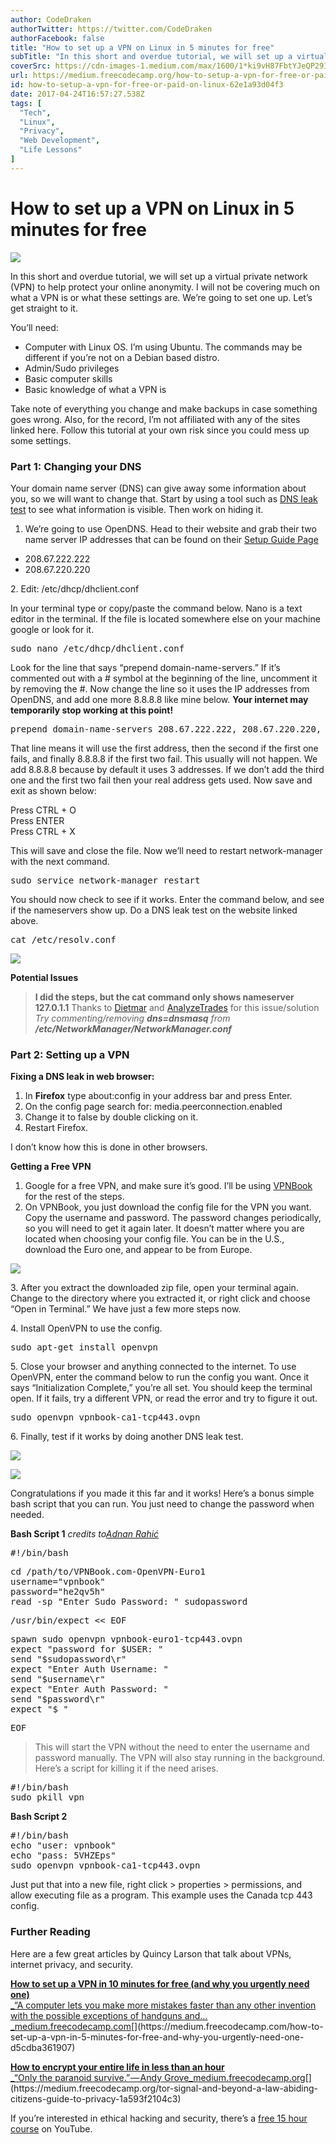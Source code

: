 ```yaml
---
author: CodeDraken
authorTwitter: https://twitter.com/CodeDraken
authorFacebook: false
title: "How to set up a VPN on Linux in 5 minutes for free"
subTitle: "In this short and overdue tutorial, we will set up a virtual private network (VPN) to help protect your online anonymity. I will not be c..."
coverSrc: https://cdn-images-1.medium.com/max/1600/1*ki9vH87FbtYJeQP29IM3fA.png
url: https://medium.freecodecamp.org/how-to-setup-a-vpn-for-free-or-paid-on-linux-62e1a93d04f3
id: how-to-setup-a-vpn-for-free-or-paid-on-linux-62e1a93d04f3
date: 2017-04-24T16:57:27.538Z
tags: [
  "Tech",
  "Linux",
  "Privacy",
  "Web Development",
  "Life Lessons"
]
---
```

# How to set up a VPN on Linux in 5 minutes for free



![](https://cdn-images-1.medium.com/max/1600/1*ki9vH87FbtYJeQP29IM3fA.png)



In this short and overdue tutorial, we will set up a virtual private network (VPN) to help protect your online anonymity. I will not be covering much on what a VPN is or what these settings are. We’re going to set one up. Let’s get straight to it.

You’ll need:

*   Computer with Linux OS. I’m using Ubuntu. The commands may be different if you’re not on a Debian based distro.
*   Admin/Sudo privileges
*   Basic computer skills
*   Basic knowledge of what a VPN is

Take note of everything you change and make backups in case something goes wrong. Also, for the record, I’m not affiliated with any of the sites linked here. Follow this tutorial at your own risk since you could mess up some settings.

### Part 1: Changing your DNS

Your domain name server (DNS) can give away some information about you, so we will want to change that. Start by using a tool such as [DNS leak test](https://www.dnsleaktest.com) to see what information is visible. Then work on hiding it.

1.  We’re going to use OpenDNS. Head to their website and grab their two name server IP addresses that can be found on their [Setup Guide Page](https://www.opendns.com/setupguide)

*   208.67.222.222
*   208.67.220.220

2\. Edit: /etc/dhcp/dhclient.conf

In your terminal type or copy/paste the command below. Nano is a text editor in the terminal. If the file is located somewhere else on your machine google or look for it.

<pre name="3419" id="3419" class="graf graf--pre graf-after--p">sudo nano /etc/dhcp/dhclient.conf</pre>

Look for the line that says “prepend domain-name-servers.” If it’s commented out with a # symbol at the beginning of the line, uncomment it by removing the #. Now change the line so it uses the IP addresses from OpenDNS, and add one more 8.8.8.8 like mine below. **Your internet may temporarily stop working at this point!**

<pre name="ac5a" id="ac5a" class="graf graf--pre graf-after--p">prepend domain-name-servers 208.67.222.222, 208.67.220.220, 8.8.8.8;</pre>

That line means it will use the first address, then the second if the first one fails, and finally 8.8.8.8 if the first two fail. This usually will not happen. We add 8.8.8.8 because by default it uses 3 addresses. If we don’t add the third one and the first two fail then your real address gets used. Now save and exit as shown below:

Press CTRL + O  
Press ENTER  
Press CTRL + X

This will save and close the file. Now we’ll need to restart network-manager with the next command.

<pre name="b295" id="b295" class="graf graf--pre graf-after--p">sudo service network-manager restart</pre>

You should now check to see if it works. Enter the command below, and see if the nameservers show up. Do a DNS leak test on the website linked above.

<pre name="7693" id="7693" class="graf graf--pre graf-after--p">cat /etc/resolv.conf</pre>



![](https://cdn-images-1.medium.com/max/1600/1*IffNMn47tPwZIjGCKpGkOA.png)



**Potential Issues**

> **I did the steps, but the cat command only shows nameserver 127.0.1.1** Thanks to [Dietmar](https://medium.com/@dlichota?source=post_header_lockup) and [AnalyzeTrades](https://medium.com/@analyzetrades?source=post_header_lockup) for this issue/solution _Try commenting/removing_ **_dns=dnsmasq_** _from_ **_/etc/NetworkManager/NetworkManager.conf_**

### Part 2: Setting up a VPN

**Fixing a DNS leak in web browser:**

1.  In **Firefox** type about:config in your address bar and press Enter.
2.  On the config page search for: media.peerconnection.enabled
3.  Change it to false by double clicking on it.
4.  Restart Firefox.

I don’t know how this is done in other browsers.

**Getting a Free VPN**

1.  Google for a free VPN, and make sure it’s good. I’ll be using [VPNBook](http://www.vpnbook.com/freevpn) for the rest of the steps.
2.  On VPNBook, you just download the config file for the VPN you want. Copy the username and password. The password changes periodically, so you will need to get it again later. It doesn’t matter where you are located when choosing your config file. You can be in the U.S., download the Euro one, and appear to be from Europe.



![](https://cdn-images-1.medium.com/max/1600/1*40N8ti2G0uNu1x9Ho9gP4w.png)



3\. After you extract the downloaded zip file, open your terminal again. Change to the directory where you extracted it, or right click and choose “Open in Terminal.” We have just a few more steps now.

4\. Install OpenVPN to use the config.

<pre name="7016" id="7016" class="graf graf--pre graf-after--p">sudo apt-get install openvpn</pre>

5\. Close your browser and anything connected to the internet. To use OpenVPN, enter the command below to run the config you want. Once it says “Initialization Complete,” you’re all set. You should keep the terminal open. If it fails, try a different VPN, or read the error and try to figure it out.

<pre name="6cfc" id="6cfc" class="graf graf--pre graf-after--p">sudo openvpn vpnbook-ca1-tcp443.ovpn</pre>

6\. Finally, test if it works by doing another DNS leak test.



![](https://cdn-images-1.medium.com/max/1600/1*ws3XoAuqgq2f4v-JONwYIg.png)





![](https://cdn-images-1.medium.com/max/1600/1*-xIlEzwa5qH_JA3tR5BgbA.png)



Congratulations if you made it this far and it works! Here’s a bonus simple bash script that you can run. You just need to change the password when needed.

**Bash Script 1** _credits to_[_Adnan Rahić_](https://medium.com/@adnanrahic?source=post_header_lockup)

<pre name="e8a4" id="e8a4" class="graf graf--pre graf-after--p">#!/bin/bash</pre>

<pre name="7aaf" id="7aaf" class="graf graf--pre graf-after--pre">cd /path/to/VPNBook.com-OpenVPN-Euro1  
username="vpnbook"  
password="he2qv5h"  
read -sp "Enter Sudo Password: " sudopassword</pre>

<pre name="71e2" id="71e2" class="graf graf--pre graf-after--pre">/usr/bin/expect << EOF</pre>

<pre name="bd46" id="bd46" class="graf graf--pre graf-after--pre">spawn sudo openvpn vpnbook-euro1-tcp443.ovpn  
expect "password for $USER: "  
send "$sudopassword\r"  
expect "Enter Auth Username: "  
send "$username\r"  
expect "Enter Auth Password: "  
send "$password\r"  
expect "$ "</pre>

<pre name="bb1e" id="bb1e" class="graf graf--pre graf-after--pre">EOF</pre>

> This will start the VPN without the need to enter the username and password manually. The VPN will also stay running in the background. Here’s a script for killing it if the need arises.

<pre name="138d" id="138d" class="graf graf--pre graf-after--blockquote">#!/bin/bash  
sudo pkill vpn</pre>

**Bash Script 2**

<pre name="1257" id="1257" class="graf graf--pre graf-after--p">#!/bin/bash  
echo "user: vpnbook"  
echo "pass: 5VHZEps"  
sudo openvpn vpnbook-ca1-tcp443.ovpn</pre>

Just put that into a new file, right click > properties > permissions, and allow executing file as a program. This example uses the Canada tcp 443 config.

### Further Reading

Here are a few great articles by Quincy Larson that talk about VPNs, internet privacy, and security.

[**How to set up a VPN in 10 minutes for free (and why you urgently need one)**  
_“A computer lets you make more mistakes faster than any other invention with the possible exceptions of handguns and…_medium.freecodecamp.com](https://medium.freecodecamp.com/how-to-set-up-a-vpn-in-5-minutes-for-free-and-why-you-urgently-need-one-d5cdba361907 "https://medium.freecodecamp.com/how-to-set-up-a-vpn-in-5-minutes-for-free-and-why-you-urgently-need-one-d5cdba361907")[](https://medium.freecodecamp.com/how-to-set-up-a-vpn-in-5-minutes-for-free-and-why-you-urgently-need-one-d5cdba361907)

[**How to encrypt your entire life in less than an hour**  
_“Only the paranoid survive.” — Andy Grove_medium.freecodecamp.org](https://medium.freecodecamp.org/tor-signal-and-beyond-a-law-abiding-citizens-guide-to-privacy-1a593f2104c3 "https://medium.freecodecamp.org/tor-signal-and-beyond-a-law-abiding-citizens-guide-to-privacy-1a593f2104c3")[](https://medium.freecodecamp.org/tor-signal-and-beyond-a-law-abiding-citizens-guide-to-privacy-1a593f2104c3)

If you’re interested in ethical hacking and security, there’s a [free 15 hour course](https://www.youtube.com/watch?v=vg9cNFPQFqM) on YouTube.








